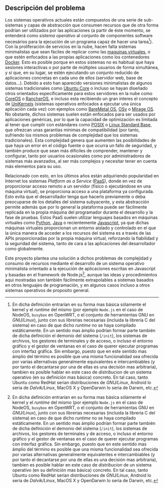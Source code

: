 ## Descripción del problema

Los sistemas operativos actuales están compuestos de una serie de sub-sistemas y
capas de abstracción que consumen recursos que de otra forma podrían ser
utilizados por las aplicaciones (a partir de éste momento, se entenderá como
*sistema operativo* al conjunto de componentes software necesários para la
ejecución de un programa capaz de hacer una tarea[^1]). Con la proliferación de
servicios en la nube, hacen falta sistemas minimalistas que sean fáciles de
replicar como las [maquinas virtuales](https://es.wikipedia.org/wiki/Máquina_virtual),
o que estén enfocados a las propias aplicaciones como los contenedores [Docker](https://www.docker.com). Esto es posible porque en estos sistemas no es
habitual que haya sesiones interactivas o por parte de múltiples usuarios de
forma simultánea, y sí que, en su lugar, se estén ejecutando un conjunto
reducido de aplicaciones concretas en cada uno de ellos (servidor web, base de
datos...). Debido a esto han aparecido versiones minimalistas de algunos sistemas
tradicionales como [Ubuntu Core](https://developer.ubuntu.com/en/snappy) o
incluso se hayan diseñado otros orientados específicamente para estos servidores
en la nube como [CoreOS](https://coreos.com) o
[RancherOS](http://rancher.com/rancher-os), e incluso esta recibiendo un gran
interes el concepto de [UniKernels](http://queue.acm.org/detail.cfm?id=2566628)
(sistemas operativos enfocados a ejecutar una única aplicación cada vez) con
ejemplos como [BareMetal OS](http://www.returninfinity.com/baremetal.html),
[OSv](http://osv.io) o [Mirage OS](https://mirage.io). No obstante, dichos
sistemas suelen están enfocados para ser usados por aplicaciones genéricas, por
lo que la capacidad de optimización es limitada al tener que cumplir con
estándares como [POSIX](https://es.wikipedia.org/wiki/POSIX) o
[Linux Standard Base](http://www.linuxfoundation.org/collaborate/workgroups/lsb),
que ofrezcan unas garantías mínimas de compatibilidad (por tanto, sufriendo los
mismos problemas de complejidad que los sistemas tradicionales). Esta
complejidad genera que aumenten las posibilidades de que haya un error en el
código fuente o que ocurra un fallo de seguridad, y también produce que sean más
difíciles de comprender, mantener y configurar, tanto por usuarios ocasionales
como por administradores de sistemas más avanzados, al ser más complejos y
necesitar tener en cuenta más elementos para su uso.

Relacionado con esto, en los últimos años están adquiriendo popularidad en
Internet los sistemas *Platform as a Service*
([PaaS](https://en.wikipedia.org/wiki/Platform_as_a_service)), donde en vez de
proporcionar acceso remoto a un servidor (físico o ejecutándose en una máquina
virtual), se proporciona acceso a una plataforma ya configurada. Esto evita que
el desarrollador tenga que hacerlo previamente o deba preocuparse de los
detalles del sistema subyacente, y esta abstracción permite además que por lo
general la plataforma puede ser fácilmente replicada en la propia máquina del
programador durante el desarrollo y la fase de pruebas. Estos PaaS suelen
utilizar lenguajes basados en máquinas virtuales como
[Python](https://www.python.org), [Java](https://www.java.com) o
recientemente [Javascript](https://es.wikipedia.org/wiki/JavaScript), ya que
dichas máquinas virtuales proporcionan un entorno aislado y controlado en el que
la única manera de acceder a los recursos del sistema es a través de las APIs
proporcionadas por la propia máquina virtual, reforzando la fiabilidad y la
seguridad del sistema, tanto de cara a las aplicaciones del desarrollador como
globalmente.

Este proyecto plantea una solución a dichos problemas de complejidad y consumo
de recursos mediante el desarrollo de un sistema operativo minimalista orientado
a la ejecución de aplicaciones escritas en Javascript y basadas en el framework
de Node.js[^1], aunque las ideas y procedimientos aqui mostradas son también
fácilmente extrapolables a sistemas basados en otros lenguajes de programación,
y en algunos casos incluso a otros sistemas operativos de proposito general.


[^1]: En dicha definición entrarían en su forma mas básica sólamente el kernel y el *runtime* del mismo (por ejemplo `Node.js` en el caso de NodeOS, `busybox` en OpenWRT, o el conjunto de herramientas GNU en *GNU/Linux*), junto con sus librerias necesarias (incluida la libreria C del sistema) en caso de que dicho *runtime* no se haya compilado estáticamente. En un sentido mas ámplio podrían formar parte también de dicha definición el demonio del sistema (`/init`), los sistemas de archivos, los gestores de terminales y de acceso, o incluso el entorno gráfico y el gestor de ventanas en el caso de querer ejecutar programas con interfaz gráfica. Sin embargo, puesto que en este sentido mas ámplio del término es posible que una misma funcionalidad sea ofrecida por varias alternativas generalmente equivalentes e intercambiables (y por tanto el decantarse por una de ellas es una decisión mas arbitraria), tambien es posible hablar en este caso de *distribucion* de un sistema operativo (en su definición mas básica) concreto. En tal caso, tanto Ubuntu como RedHat serian distribuciones de *GNU/Linux*, Android lo seria de *Dalvik/Linux*, MacOS X y OpenDarwin lo seria de Darwin, etc.
[^2]: El framework [Node.js](https://nodejs.org) consiste en un interprete y un conjunto de librerias que permiten el desarrollo de programas escritos en Javascript. Originalmente desarrollado para su uso en servidores, actualmente se usa como un entorno de desarrollo genérico para programación de *scripts* o aplicaciones de escritorio, y recientemente está recibiendo mucha atención para su uso en sistemas embebidos y equipos orientados al Internet de las Cosas. Su popularidad recae sobretodo en el uso de Javascript como lenguaje, ya que es conocido por un gran número de programadores al ser el lenguaje utilizado en el desarrollo de aplicaciones web, lo que permite de esta forma usar un único lenguaje tanto en las páginas web como en los servidores, y por tanto poder aprovechar conocimientos y hacer uso de las mismas librerias en ambos entornos.

